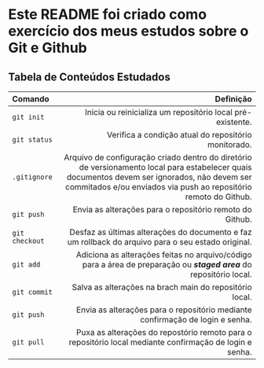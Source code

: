 # Este README foi criado como exercício dos meus estudos sobre o Git e Github

## Tabela de Conteúdos Estudados
|Comando | Definição|
|:---|---:|
|```git init```|Inicia ou reinicializa um repositório local pré-existente.|
|```git status```| Verifica a condição atual do repositório monitorado.|
|```.gitignore```| Arquivo de configuração criado dentro do diretório de versionamento local para estabelecer quais documentos devem ser ignorados, não devem ser commitados e/ou enviados via push ao repositório remoto do Github.|
|```git push```|Envia as alterações para o repositório remoto do Github.|
|```git checkout```| Desfaz as últimas alterações do documento e faz um rollback do arquivo para o seu estado original.|
|```git add```| Adiciona as alterações feitas no arquivo/código para a área de preparação ou **_staged area_** do repositório local.|
|```git commit```| Salva as alterações na brach main do repositório local.|
|```git push```| Envia as alterações para o repositório mediante confirmação de login e senha.|
|```git pull```| Puxa as alterações do repostório remoto para o repositório local mediante confirmação de login e senha.

##